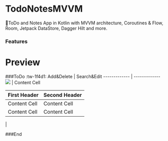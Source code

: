 # TodoNotesMVVM
📝ToDo and Notes App in Kotlin with  MVVM architecture, Coroutines &amp; Flow, Room, Jetpack DataStore, Dagger Hilt and more.

### Features


# Preview


###ToDo  :tw-1f4d1: 
 Add&Delete  | Search&Edit
------------- | -------------
![](https://im.ezgif.com/tmp/ezgif-1-dd48e1f242.gif)  | Content Cell










| First Header  | Second Header |
| ------------- | ------------- |
| Content Cell  | Content Cell  |
| Content Cell  | Content Cell  |

|

###End
